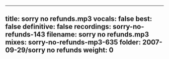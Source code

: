 
---
title: sorry no refunds.mp3
vocals: false
best: false
definitive: false
recordings: sorry-no-refunds-143
filename: sorry no refunds.mp3
mixes: sorry-no-refunds-mp3-635
folder: 2007-09-29/sorry no refunds
weight: 0
---
